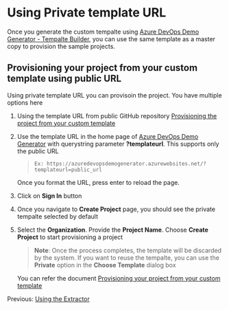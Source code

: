 # Using Private template URL

Once you generate the custom tempalte using [Azure  DevOps Demo Generator - Tempalte Builder](https://azuredevopsdemogenerator.azurewebsites.net/), you can use the same template as a master copy to provision the sample projects.

## Provisioning your project from your custom template using public URL

Using private template URL you can provisoin the project. You have multiple options here


1. Using the template URL from public GitHub repository [Provisioning the project from your custom template](./Using-The-Template-Extractor.md)

1. Use the template URL in the home page of [Azure DevOps Demo Generator](https://azuredevopsdemogenerator.azurewebsites.net/) with querystring parameter **?templateurl**. This supports only the public URL
 
    >```Ex: https://azuredevopsdemogenerator.azurewebsites.net/?templateurl=public_url ```

    Once you format the URL, press enter to reload the page.
1. Click on **Sign In** button

1. Once you navigate to **Create Project** page, you should see the private tempalte selected by default

1. Select the **Organization**.  Provide the **Project Name**. Choose **Create Project** to start provisioning a project

    > **Note**: Once the process completes, the template will be discarded by the system. If you want to reuse the tempalte, you can use the **Private** option in the **Choose Template** dialog box

    You can refer the document [Provisioning your project from your custom template](./Using-The-Template-Extractor.md)

Previous: [Using the Extractor](./Using-The-Template-Extractor.md)